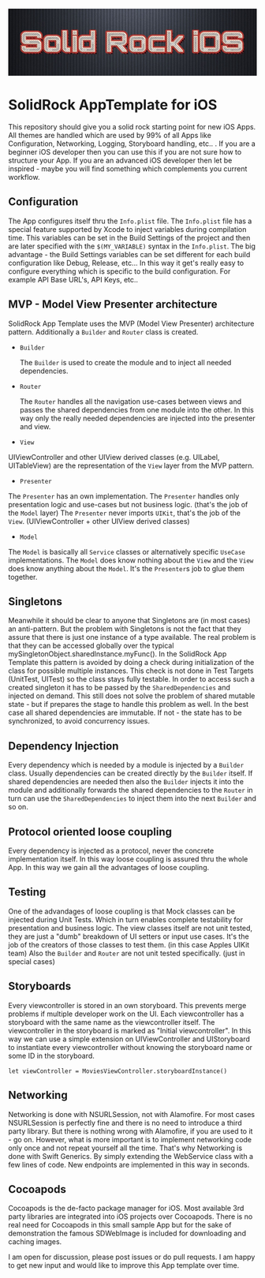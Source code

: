 ![SolidRock](https://github.com/DarkoDamjanovic/SolidRock.AppTemplate.iOS/blob/master/solidrock.jpg "SolidRock")

# SolidRock AppTemplate for iOS

This repository should give you a solid rock starting point for new iOS Apps. All themes are handled which are used by 99% of all Apps like Configuration, Networking, Logging, Storyboard handling, etc.. . If you are a beginner iOS developer then you can use this if you are not sure how to structure your App. If you are an advanced iOS developer then let be inspired - maybe you will find something which complements you current workflow.

## Configuration

The App configures itself thru the `Info.plist` file. The `Info.plist` file has a special feature supported by Xcode to inject variables during compilation time. This variables can be set in the Build Settings of the project and then are later specified with the `$(MY_VARIABLE)` syntax in the `Info.plist`. The big advantage - the Build Settings variables can be set different for each build configuration like Debug, Release, etc... In this way it get's really easy to configure everything which is specific to the build configuration. For example API Base URL's, API Keys, etc..

## MVP - Model View Presenter architecture

SolidRock App Template uses the MVP (Model View Presenter) architecture pattern. Additionally a `Builder` and `Router` class is created. 

* `Builder`

   The `Builder` is used to create the module and to inject all needed dependencies.

* `Router`

   The `Router` handles all the navigation use-cases between views and passes the shared dependencies from one module into the other. In this way only the really needed dependencies are injected into the presenter and view. 

* `View`

UIViewController and other UIView derived classes (e.g. UILabel, UITableView) are the representation of the `View` layer from the MVP pattern. 

* `Presenter`

The `Presenter` has an own implementation. The `Presenter` handles only presentation logic and use-cases but not business logic. (that's the job of the `Model` layer) The `Presenter` never imports `UIKit`, that's the job of the `View`. (UIViewController + other UIView  derived classes)

* `Model`

The `Model` is basically all `Service` classes or alternatively specific `UseCase` implementations. The `Model` does know nothing about the `View` and the `View` does know anything about the `Model`. It's the `Presenter`s job to glue them together.

## Singletons

Meanwhile it should be clear to anyone that Singletons are (in most cases) an anti-pattern. But the problem with Singletons is not the fact that they assure that there is just one instance of a type available. The real problem is that they can be accessed globally over the typical mySingletonObject.sharedInstance.myFunc(). In the SolidRock App Template this pattern is avoided by doing a check during initialization of the class for possible multiple instances. This check is not done in Test Targets (UnitTest, UITest) so the class stays fully testable. In order to access such a created singleton it has to be passed by the `SharedDependencies` and injected on demand. This still does not solve the problem of shared mutable state - but if prepares the stage to handle this problem as well. In the best case all shared dependencies are immutable. If not - the state has to be synchronized, to avoid concurrency issues.

## Dependency Injection 

Every dependency which is needed by a module is injected by a `Builder` class. Usually dependencies can be created directly by the `Builder` itself. If shared dependencies are needed then also the `Builder` injects it into the module and additionally forwards the shared dependencies to the `Router` in turn can use the `SharedDependencies` to inject them into the next `Builder` and so on.  

## Protocol oriented loose coupling

Every dependency is injected as a protocol, never the concrete implementation itself. In this way loose coupling is assured thru the whole App. In this way we gain all the advantages of loose coupling. 

## Testing

One of the advandages of loose coupling is that Mock classes can be injected during Unit Tests. Which in turn enables complete testability for presentation and business logic. The view classes itself are not unit tested, they are just a "dumb" breakdown of UI setters or input use cases. It's the job of the creators of those classes to test them. (in this case Apples UIKit team) Also the `Builder` and `Router` are not unit tested specifically. (just in special cases)

## Storyboards

Every viewcontroller is stored in an own storyboard. This prevents merge problems if multiple developer work on the UI. Each viewcontroller has a storyboard with the same name as the viewcontroller itself. The viewcontroller in the storyboard is marked as "Initial viewcontroller". In this way we can use a simple extension on UIViewController and UIStoryboard to instantiate every viewcontroller without knowing the storyboard name or some ID in the storyboard.

    let viewController = MoviesViewController.storyboardInstance()

## Networking

Networking is done with NSURLSession, not with Alamofire. For most cases NSURLSession is perfectly fine and there is no need to introduce a third party library. But there is nothing wrong with Alamofire, if you are used to it - go on. However, what is more important is to implement networking code only once and not repeat yourself all the time. That's why Networking is done with Swift Generics. By simply extending the WebService class with a few lines of code. New endpoints are implemented in this way in seconds.

## Cocoapods

Cocoapods is the de-facto package manager for iOS. Most available 3rd party libraries are integrated into iOS projects over Cocoapods. There is no real need for Cocoapods in this small sample App but for the sake of demonstration the famous SDWebImage is included for downloading and caching images.


I am open for discussion, please post issues or do pull requests. I am happy to get new input and would like to improve this App template over time.






